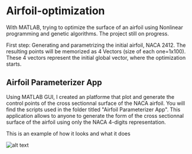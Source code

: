# Airfoil-optimization
With MATLAB, trying to optimize the surface of an airfoil using Nonlinear programming and genetic algorithms. The project still on progress.

First step: Generating and parametrizing the initial airfoil, NACA 2412. The resulting points will be memorized as 4 Vectors (size of each one=1x100). These 4 vectors represent the initial global vector, where the optimization starts.

## Airfoil Parameterizer App

Using MATLAB GUI, I created an platforme that plot and generate the control points of the cross sectionnal surface of the NACA airfoil. You will find the scripts used in the folder titled "Airfoil Parameterizer App". This application allows to anyone to generate the form of the cross sectionnal surface of the airfoil using only the NACA 4-digits representation.

This is an example of how it looks and what it does

![alt text](https://i.ibb.co/tsFh89P/Capture-d-e-cran-2019-04-12-a-18-11-51.png)
